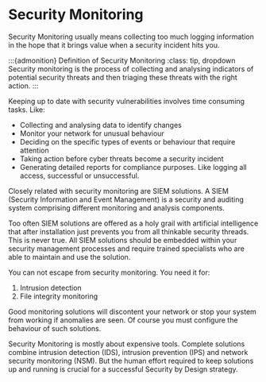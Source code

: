 # Security Monitoring


Security Monitoring usually means collecting too much logging information in the hope that it brings value when a security incident hits you. 


:::{admonition} Definition of Security Monitoring
:class: tip, dropdown
Security monitoring is the process of collecting and analysing indicators of potential security threats and then triaging these threats with the right action.
:::


Keeping up to date with security vulnerabilities involves time consuming tasks. Like:

* Collecting and analysing data to identify changes 
* Monitor  your network for unusual behaviour
* Deciding on the specific types of events or behaviour that require attention
* Taking action before cyber threats become a security incident
* Generating detailed reports for compliance purposes. Like logging all access, successful or unsuccessful.



Closely related with security monitoring are SIEM solutions. 
A SIEM (Security Information and Event Management) is a security and auditing system comprising different monitoring and analysis components. 


Too often SIEM solutions are offered as a holy grail with artificial intelligence that after installation just prevents you from all thinkable security threads. This is never true.
All SIEM solutions should be embedded within your security management processes and require trained specialists who are able to maintain and use the solution.



You can not escape from security monitoring. You need it for:
1. Intrusion detection
2. File integrity monitoring

Good monitoring solutions will discontent your network or stop your system from working if anomalies are seen. Of course you must configure the behaviour of such solutions.


Security Monitoring is mostly about expensive tools. Complete solutions combine intrusion detection (IDS), intrusion prevention (IPS) and network security monitoring (NSM). But the human effort required to keep solutions up and running is crucial for a successful Security by Design strategy.

